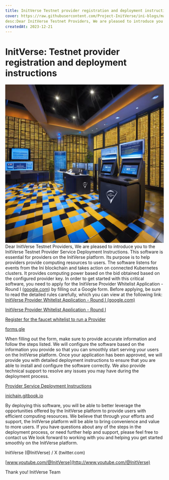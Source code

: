 ```yaml
---
title: InitVerse Testnet provider registration and deployment instructions
cover: https://raw.githubusercontent.com/Project-InitVerse/ini-blogs/main/blogs/resources/images/20231221003.png
desc:Dear InitVerse Testnet Providers, We are pleased to introduce you to the InitVerse Testnet Provider Service Deployment Instructions.
createdAt: 2023-12-21
---
```

# InitVerse: Testnet provider registration and deployment instructions
![image](https://raw.githubusercontent.com/Project-InitVerse/ini-blogs/main/blogs/resources/images/20231221003.png)
Dear InitVerse Testnet Providers, We are pleased to introduce you to the InitVerse Testnet Provider Service Deployment Instructions. This software is essential for providers on the InitVerse platform. Its purpose is to help providers provide computing resources to users. The software listens for events from the Ini blockchain and takes action on connected Kubernetes clusters. It provides computing power based on the bid obtained based on the configured provider key.
In order to get started with this critical software, you need to apply for the InitVerse Provider Whitelist Application - Round I ([google.com](https://www.google.com)) by filling out a Google form. Before applying, be sure to read the detailed rules carefully, which you can view at the following link:
[InitVerse Provider Whitelist Application - Round I (google.com)](https://docs.google.com/forms/d/e/1FAIpQLSfiDB2kAW8A7aAkt8IdxvtpDLbgp-_nFZU2ZmU1SxktZX3onw/viewform?usp=send_form)


[InitVerse Provider Whitelist Application - Round I](https://forms.gle/RN44CpsWmBa23f369)

[Register for the faucet whitelist to run a Provider](https://forms.gle/RN44CpsWmBa23f369)

[forms.gle](https://forms.gle/RN44CpsWmBa23f369)

When filling out the form, make sure to provide accurate information and follow the steps listed. We will configure the software based on the information you provide so that you can smoothly start serving your users on the InitVerse platform.
Once your application has been approved, we will provide you with detailed deployment instructions to ensure that you are able to install and configure the software correctly. We also provide technical support to resolve any issues you may have during the deployment process.


[Provider Service Deployment Instructions](https://inichain.gitbook.io/initverse-network/provider/provider-service-deployment-instructions)

[inichain.gitbook.io](http://inichain.gitbook.io)

By deploying this software, you will be able to better leverage the opportunities offered by the InitVerse platform to provide users with efficient computing resources. We believe that through your efforts and support, the InitVerse platform will be able to bring convenience and value to more users.
If you have questions about any of the steps in the deployment process, or need further help and support, please feel free to contact us We look forward to working with you and helping you get started smoothly on the InitVerse platform.

InitVerse (@InitVerse) / X (twitter.com)


[www.youtube.com/@InitVerse](http://www.youtube.com/@InitVerse)

Thank you!
InitVerse Team